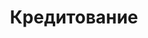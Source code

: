 ---
title: "Кредитование"
slug: "kreditovanie"
url: "/kreditovanie/"
menus:
    main:
        params:
        weight: 3
---